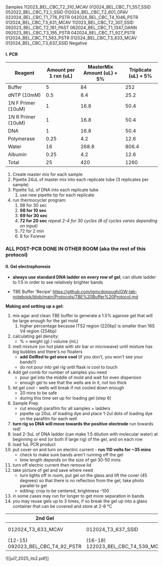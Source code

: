 Samples 
112023_BEL_CBC_T2_310_MCAV
012024_BEL_CBC_T1_557_SSID
052022_BEL_CBC_T2_1_SSID
012024_BEL_CBC_T2_601_OFAV
022024_BEL_CBC_T1_776_PSTR
042024_BEL_CBC_T4_1046_PSTR
012024_BEL_CBC_T3_631_MCAV
112023_BEL_CBC_T2_307_SSID
092023_BEL_CBC_T2_181_PAST
062024_BEL_CBC_T1_1347_OANN
092023_BEL_CBC_T3_195_PSTR
042024_BEL_CBC_T1_927_PSTR
012024_BEL_CBC_T1_563_PSTR
012024_BEL_CBC_T3_633_MCAV
012024_BEL_CBC_T3_637_SSID
Negative
#### I. PCR

| Reagent            | Amount per 1 rxn (uL) | MasterMix Amount (uL) + 5% | Triplicate (uL) + 5% |
| ------------------ | --------------------- | -------------------------- | -------------------- |
| Buffer             | 5                     | 84                         | 252                  |
| dNTP (10mM)        | 0.5                   | 8.4                        | 25.2                 |
| 1N F Primer (10uM) | 1                     | 16.8                       | 50.4                 |
| 1N R Primer (10uM) | 1                     | 16.8                       | 50.4                 |
| DNA                | 1                     | 16.8                       | 50.4                 |
| Polymerase         | 0.25                  | 4.2                        | 12.6                 |
| Water              | 16                    | 268.8                      | 806.4                |
| Albumin            | 0.25                  | 4.2                        | 12.6                 |
| Total              | 25                    | 420                        | 1260                 |
1. Create master mix for each sample
2. Pipette 24uL of master mix into each replicate tube (3 replicates per sample)
3. Pipette 1uL of DNA into each replicate tube
	1. use new pipette tip for each replicate
4. run thermocycler program:
	1. 98 for 30 sec
	2. **98 for 10 sec**
	3. **69 for 30 sec**
	4. **72 for 20 sec** 
	*repeat 2-4 for 30 cycles (# of cycles varies depending on input)*
	5. 72 for 2 min
	6. 8 for Forever
	
### **ALL POST-PCR DONE IN OTHER ROOM (aka the rest of this protocol)**

#### II. Gel electrophoresis
- **always use standard DNA ladder on every row of gel**, can dilute ladder to 1:5 in order to see relatively brighter bands

- TBE Buffer 'Recipe' https://github.com/jgmcdonough/GW-lab-notebook/blob/main/Protocols/TBE%20Buffer%20Protocol.md

**Making and setting up a gel:**
1. mix agar and clean TBE buffer to generate a 1.5% agarose gel that will be large enough for the gel mold
	1. higher percentage because ITS2 region (220bp) is smaller than 16S V4 region (254bp)
2. calculating gel density:
	- % = weight (g) / volume (mL)
3. melt mixture (on hot plate with stir bar or microwave) until mixture has big bubbles and there's no floaters
	-  **add GelRed to gel once cool** (if you don't, you won't see your bands!!)
	- do not pour into gel rig until flask is cool to touch
4. Add gel comb for number of samples you need
	- pour gel into the middle of mold and wait for even dispersion
	- enough gel to see that the wells are in it, not too thick
5. let gel cool - wells will break if not cooled down enough
	- 20 mins to be safe
	- during this time set up for loading gel (step 6)
6. Sample Prep
	- cut enough parafilm for all samples + ladders
	- pipette up 20uL of loading dye and place 1-2ul dots of loading dye on the parafilm for each well
7. **turn rig so DNA will move towards the positive electrode** run towards red!
8. load 2-3uL of DNA ladder (can make 1:5 dilution with molecular water) at beginning or end (or both if large rig) of the gel, and on each row
9. load 1uL PCR product 
10. put cover on and turn on electric current - **run 110 volts for ~35 mins**
	- check to make sure bands aren't running off the gel
	- time length depends on the size of gel 30-50 mins 
11. turn off electric current *then* remove lid
12. take picture of gel and save where need
	- turn lights off in room, put gel on the glass and lift the cover (45 degrees) so that there is no reflection from the gel, take photo parallel to gel 
	- editing: crop to be centered, brightness -100
13. in some cases may run for longer to get more separation in bands 
14. you may reuse gels up to 3 times, if so break the gel up into a glass container that can be covered and store at 2-8 °C


| 2nd Gel                           |                                    |                                    |                                     |
| --------------------------------- | ---------------------------------- | ---------------------------------- | ----------------------------------- |
| 012024_T3_633_MCAV                | 012024_T3_637_SSID                 | neg                                | (7/2/25) 112023_BEL_CBC_T3_352_PAST |
| (12-15) 092023_BEL_CBC_T4_92_PSTR | (16-18) 122023_BEL_CBC_T4_539_MCAV | (19-21) 122023_BEL_CBC_T2_513_SSID | (34-36)  122023_BEL_CBC_T1_507_PAST |

![[jul7_2025_its2.pdf]]